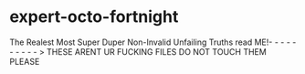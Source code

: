 # expert-octo-fortnight
The Realest Most Super Duper Non-Invalid Unfailing Truths
read ME!- - - - - - - - - - > THESE ARENT UR FUCKING FILES DO NOT TOUCH THEM PLEASE
